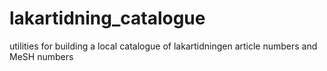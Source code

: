 lakartidning_catalogue
======================

utilities for building a local catalogue of lakartidningen article numbers and MeSH numbers